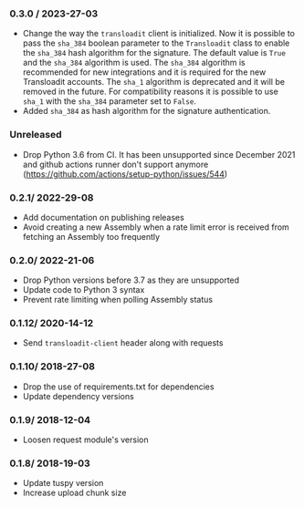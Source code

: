 ### 0.3.0 / 2023-27-03 ###
- Change the way the `transloadit` client is initialized. Now it is possible to pass the `sha_384` boolean parameter to the `Transloadit` class to enable the `sha_384` hash algorithm for the signature. The default value is `True` and the `sha_384` algorithm is used. The `sha_384` algorithm is recommended for new integrations and it is required for the new Transloadit accounts. The `sha_1` algorithm is deprecated and it will be removed in the future. For compatibility reasons it is possible to use `sha_1` with the `sha_384` parameter set to `False`. 
- Added `sha_384` as hash algorithm for the signature authentication.

### Unreleased
- Drop Python 3.6 from CI. It has been unsupported since December 2021 and github actions runner don't support anymore (https://github.com/actions/setup-python/issues/544)

### 0.2.1/ 2022-29-08 ###

* Add documentation on publishing releases
* Avoid creating a new Assembly when a rate limit error is received from fetching an Assembly too frequently

### 0.2.0/ 2022-21-06 ###

* Drop Python versions before 3.7 as they are unsupported
* Update code to Python 3 syntax
* Prevent rate limiting when polling Assembly status

### 0.1.12/ 2020-14-12 ###

* Send `transloadit-client` header along with requests

### 0.1.10/ 2018-27-08 ###

* Drop the use of requirements.txt for dependencies
* Update dependency versions

### 0.1.9/ 2018-12-04 ###

* Loosen request module's version

### 0.1.8/ 2018-19-03 ###

* Update tuspy version
* Increase upload chunk size
